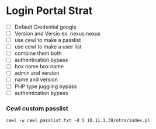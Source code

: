 # Login Portal Strat

* [ ] Default Credential google
* [ ] Version and Versio ex. nexus:nexus
* [ ] use cewl to make a passlist
* [ ] use cewl to make a user list
* [ ] combine them both
* [ ] authentication bypass
* [ ] box name box name
* [ ] admin and version
* [ ] name and version
* [ ] PHP type juggling bypass
* [ ] authentication bypass

### Cewl custom passlist

```
cewl -w cewl_passlist.txt -d 5 10.11.1.39/otrs/index.pl
```
